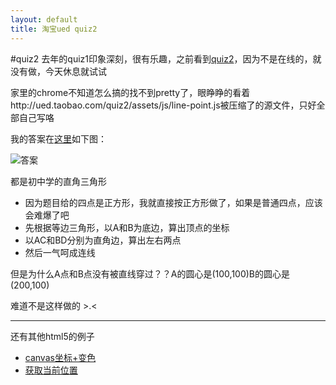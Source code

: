 ```yaml
---
layout: default
title: 淘宝ued quiz2
---
```


#quiz2
去年的quiz1印象深刻，很有乐趣，之前看到[quiz2](http://ued.taobao.com/quiz2/ "title")，因为不是在线的，就没有做，今天休息就试试


家里的chrome不知道怎么搞的找不到pretty了，眼睁睁的看着http://ued.taobao.com/quiz2/assets/js/line-point.js被压缩了的源文件，只好全部自己写咯

我的答案在[这里](http://wtt9906.github.com/jekyll_demo/quiz2.html "title")如下图：

![答案](http://wtt9906.github.com/jekyll_demo/image/quiz2.jpg)

都是初中学的直角三角形


+ 因为题目给的四点是正方形，我就直接按正方形做了，如果是普通四点，应该会难爆了吧
+ 先根据等边三角形，以A和B为底边，算出顶点的坐标
+ 以AC和BD分别为直角边，算出左右两点
+ 然后一气呵成连线


但是为什么A点和B点没有被直线穿过？？A的圆心是(100,100)B的圆心是(200,100)

难道不是这样做的 >.<

- - -

还有其他html5的例子

+ [canvas坐标+变色](http://wtt9906.github.com/jekyll_demo/html5-canvas.html "title")
+ [获取当前位置](http://wtt9906.github.com/jekyll_demo/geo.html "title")


